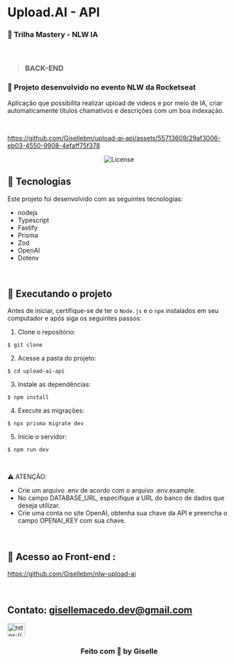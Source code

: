 # Upload.AI - API


###  🚀 Trilha Mastery - NLW IA

<br/>

> ### BACK-END


###  🚀 Projeto desenvolvido no evento NLW da Rocketseat

Aplicação que possibilita realizar upload de videos e por meio de IA, criar automaticamente títulos chamativos e descrições com um boa indexação.


<br/>


https://github.com/Gisellebm/upload-ai-api/assets/55713609/29af3006-eb03-4550-9908-4efaff75f378


  


<p align="center">
  <img alt="License" src="https://img.shields.io/static/v1?label=license&message=MIT&color=49AA26&labelColor=000000">
</p>

## 🚀 Tecnologias

Este projeto foi desenvolvido com as seguintes tecnologias:

- nodejs
- Typescript
- Fastify
- Prisma
- Zod
- OpenAI
- Dotenv

<br/>

## 🚀 Executando o projeto

Antes de iniciar, certifique-se de ter o `Node.js` e o `npm` instalados em seu computador e após siga os seguintes passos:

1. Clone o repositório:

```
$ git clone 
```

2. Acesse a pasta do projeto:

```
$ cd upload-ai-api
```

3. Instale as dependências:

```
$ npm install
```

4. Execute as migrações:
```
$ npx prisma migrate dev
```

5. Inicie o servidor:

```
$ npm run dev
```
<br/>

<p>⚠️ ATENÇÃO: </p>

- Crie um arquivo .env de acordo com o arquivo .env.example. 
- No campo DATABASE_URL, especifique a URL do banco de dados que deseja utilizar. 
- Crie uma conta no site OpenAI, obtenha sua chave da API e preencha o campo OPENAI_KEY com sua chave.

<br/>

## 🚀 Acesso ao Front-end : 
<a>https://github.com/Gisellebm/nlw-upload-ai</a>

<br/>

## Contato: gisellemacedo.dev@gmail.com

<a href="https://www.linkedin.com/in/giselle-brasil-macedo-729113137/" target="_blank"><img src="https://raw.githubusercontent.com/rahuldkjain/github-profile-readme-generator/master/src/images/icons/Social/linked-in-alt.svg" alt="https://www.linkedin.com/in/giselle-brasil-macedo-729113137/" height="30" width="40" /></a>
<br/>


<h3 align="center">Feito com 💜 by Giselle</h3>


